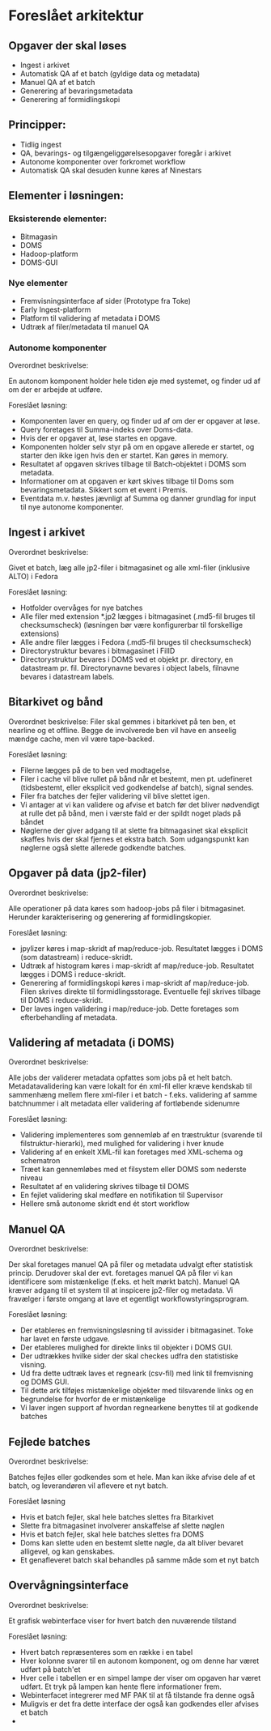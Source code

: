 # Foreslået arkitektur

## Opgaver der skal løses

* Ingest i arkivet
* Automatisk QA af et batch (gyldige data og metadata)
* Manuel QA af et batch
* Generering af bevaringsmetadata
* Generering af formidlingskopi

## Principper:

* Tidlig ingest
* QA, bevarings- og tilgængeliggørelsesopgaver foregår i arkivet
* Autonome komponenter over forkromet workflow
* Automatisk QA skal desuden kunne køres af Ninestars

## Elementer i løsningen:

### Eksisterende elementer:

* Bitmagasin
* DOMS
* Hadoop-platform
* DOMS-GUI

### Nye elementer

* Fremvisningsinterface af sider (Prototype fra Toke)
* Early Ingest-platform
* Platform til validering af metadata i DOMS
* Udtræk af filer/metadata til manuel QA

### Autonome komponenter

Overordnet beskrivelse:

  En autonom komponent holder hele tiden øje med systemet, og finder ud af om der er arbejde at udføre.
  
Foreslået løsning:
* Komponenten laver en query, og finder ud af om der er opgaver at løse.
* Query foretages til Summa-indeks over Doms-data.
* Hvis der er opgaver at, løse startes en opgave.
* Komponenten holder selv styr på om en opgave allerede er startet, og starter den ikke igen hvis den er startet. Kan gøres in memory.
* Resultatet af opgaven skrives tilbage til Batch-objektet i DOMS som metadata. 
* Informationer om at opgaven er kørt skives tilbage til Doms som bevaringsmetadata. Sikkert som et event i Premis.
* Eventdata m.v. høstes jævnligt af Summa og danner grundlag for input til nye autonome komponenter.

## Ingest i arkivet

Overordnet beskrivelse:

  Givet et batch, læg alle jp2-filer i bitmagasinet og alle xml-filer (inklusive ALTO) i Fedora

Foreslået løsning:

* Hotfolder overvåges for nye batches
* Alle filer med extension *.jp2 lægges i bitmagasinet (.md5-fil bruges til checksumscheck) (løsningen bør være konfigurerbar til forskellige extensions)
* Alle andre filer lægges i Fedora (.md5-fil bruges til checksumscheck)
* Directorystruktur bevares i bitmagasinet i FilID
* Directorystruktur bevares i DOMS ved et objekt pr. directory, en datastream pr. fil. Directorynavne bevares i object labels, filnavne bevares i datastream labels.

## Bitarkivet og bånd

Overordnet beskrivelse:
  Filer skal gemmes i bitarkivet på ten ben, et nearline og et offline. Begge de involverede ben vil have en anseelig mændge cache, men vil være tape-backed.

Foreslået løsning:

* Filerne lægges på de to ben ved modtagelse,
* Filer i cache vil blive rullet på bånd når et bestemt, men pt. udefineret (tidsbestemt, eller eksplicit ved godkendelse af batch), signal sendes. 
* Filer fra batches der fejler validering vil blive slettet igen.
* Vi antager at vi kan validere og afvise et batch før det bliver nødvendigt at rulle det på bånd, men i værste fald er der spildt noget plads på båndet
* Nøglerne der giver adgang til at slette fra bitmagasinet skal eksplicit skaffes hvis der skal fjernes et ekstra batch. Som udgangspunkt kan nøglerne også slette allerede godkendte batches.

## Opgaver på data (jp2-filer)

Overordnet beskrivelse:

  Alle operationer på data køres som hadoop-jobs på filer i bitmagasinet. Herunder karakterisering og generering af formidlingskopier.

Foreslået løsning:

* jpylizer køres i map-skridt af map/reduce-job. Resultatet lægges i DOMS (som datastream) i reduce-skridt.
* Udtræk af histogram køres i map-skridt af map/reduce-job. Resultatet lægges i DOMS i reduce-skridt.
* Generering af formidlingskopi køres i map-skridt af map/reduce-job. Filen skrives direkte til formidlingsstorage. Eventuelle fejl skrives tilbage til DOMS i reduce-skridt.
* Der laves ingen validering i map/reduce-job. Dette foretages som efterbehandling af metadata.

## Validering af metadata (i DOMS)

Overordnet beskrivelse:

  Alle jobs der validerer metadata opfattes som jobs på et helt batch. Metadatavalidering kan være lokalt for én xml-fil eller kræve kendskab til sammenhæng mellem flere xml-filer i et batch - f.eks. validering af samme batchnummer i alt metadata eller validering af fortløbende sidenumre

Foreslået løsning:

 * Validering implementeres som gennemløb af en træstruktur (svarende til filstruktur-hierarki), med mulighed for validering i hver knude
 * Validering af en enkelt XML-fil kan foretages med XML-schema og schematron
 * Træet kan gennemløbes med et filsystem eller DOMS som nederste niveau
 * Resultatet af en validering skrives tilbage til DOMS
 * En fejlet validering skal medføre en notifikation til Supervisor
 * Hellere små autonome skridt end ét stort workflow

## Manuel QA

Overordnet beskrivelse:

  Der skal foretages manuel QA på filer og metadata udvalgt efter statistisk princip. Derudover skal der evt. foretages manuel QA på filer vi kan identificere som mistænkelige (f.eks. et helt mørkt batch). Manuel QA kræver adgang til et system til at inspicere jp2-filer og metadata. Vi fravælger i første omgang at lave et egentligt workflowstyringsprogram.

Foreslået løsning:

* Der etableres en fremvisningsløsning til avissider i bitmagasinet. Toke har lavet en første udgave.
* Der etableres mulighed for direkte links til objekter i DOMS GUI.
* Der udtrækkes hvilke sider der skal checkes udfra den statistiske visning.
* Ud fra dette udtræk laves et regneark (csv-fil) med link til fremvisning og DOMS GUI.
* Til dette ark tilføjes mistænkelige objekter med tilsvarende links og en begrundelse for hvorfor de er mistænkelige
* Vi laver ingen support af hvordan regnearkene benyttes til at godkende batches

## Fejlede batches

Overordnet beskrivelse:

  Batches fejles eller godkendes som et hele. Man kan ikke afvise dele af et batch, og leverandøren vil aflevere et nyt batch.

Foreslået løsning

* Hvis et batch fejler, skal hele batches slettes fra Bitarkivet
* Slette fra bitmagasinet involverer anskaffelse af slette nøglen
* Hvis et batch fejler, skal hele batches slettes fra DOMS
* Doms kan slette uden en bestemt slette nøgle, da alt bliver bevaret alligevel, og kan genskabes.
* Et genafleveret batch skal behandles på samme måde som et nyt batch

## Overvågningsinterface

Overordnet beskrivelse:

  Et grafisk webinterface viser for hvert batch den nuværende tilstand
  
Foreslået løsning:

* Hvert batch repræsenteres som en række i en tabel
* Hver kolonne svarer til en autonom komponent, og om denne har været udført på batch'et
* Hver celle i tabellen er en simpel lampe der viser om opgaven har været udført. Et tryk på lampen kan hente flere informationer frem.
* Webinterfacet integrerer med MF PAK til at få tilstande fra denne også
* Muligvis er det fra dette interface der også kan godkendes eller afvises et batch
* 
